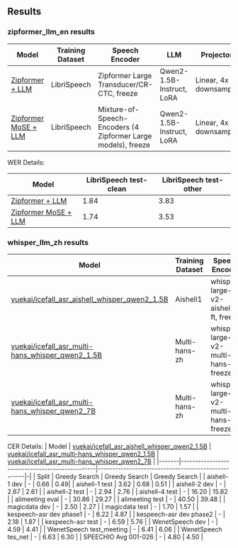 ## Results

### zipformer_llm_en results

|Model|         Training Dataset  | Speech Encoder | LLM |  Projector |
|-| -------------------------| ----------------|------|---------------|
|[Zipformer + LLM](https://huggingface.co/zhu-han/icefall_asr_librispeech_zipformer_qwen2_1.5B)  | LibriSpeech  | Zipformer Large Transducer/CR-CTC, freeze| Qwen2-1.5B-Instruct, LoRA | Linear, 4x downsample|
|[Zipformer MoSE + LLM](https://huggingface.co/zhu-han/icefall_asr_librispeech_zipformer_mose_qwen2_1.5B)  | LibriSpeech  | Mixture-of-Speech-Encoders (4 Zipformer Large models), freeze| Qwen2-1.5B-Instruct, LoRA | Linear, 4x downsample|


WER Details:

| Model | LibriSpeech test-clean | LibriSpeech test-other | 
|-------|---------------------|-----------|
|[Zipformer + LLM](https://huggingface.co/zhu-han/icefall_asr_librispeech_zipformer_qwen2_1.5B) | 1.84 | 3.83 |
|[Zipformer MoSE + LLM](https://huggingface.co/zhu-han/icefall_asr_librispeech_zipformer_mose_qwen2_1.5B) | 1.74 | 3.53 |


### whisper_llm_zh results

|Model|         Training Dataset  | Speech Encoder | LLM |  Projector |
|-| -------------------------| ----------------|------|---------------|
|[yuekai/icefall_asr_aishell_whisper_qwen2_1.5B](https://huggingface.co/yuekai/icefall_asr_aishell_whisper_qwen2_1.5B)  | Aishell1                | whisper-large-v2-aishell1-ft, freeze| Qwen2-1.5B-Instruct, LoRA | Linear, 8x downsample|
| [yuekai/icefall_asr_multi-hans_whisper_qwen2_1.5B](https://huggingface.co/yuekai/icefall_asr_multi-hans_whisper_qwen2_1.5B)  |Multi-hans-zh                | whisper-large-v2-multi-hans-ft, freeze| Qwen2-1.5B-Instruct, LoRA | Linear, 8x downsample||
| [yuekai/icefall_asr_multi-hans_whisper_qwen2_7B](https://huggingface.co/yuekai/icefall_asr_multi-hans_whisper_qwen2_7B)  |Multi-hans-zh                | whisper-large-v2-multi-hans-ft, freeze| Qwen2-7B-Instruct, LoRA | Linear, 8x downsample||

CER Details:
| Model | [yuekai/icefall_asr_aishell_whisper_qwen2_1.5B](https://huggingface.co/yuekai/icefall_asr_aishell_whisper_qwen2_1.5B) | [yuekai/icefall_asr_multi-hans_whisper_qwen2_1.5B](https://huggingface.co/yuekai/icefall_asr_multi-hans_whisper_qwen2_1.5B) | [yuekai/icefall_asr_multi-hans_whisper_qwen2_7B](https://huggingface.co/yuekai/icefall_asr_multi-hans_whisper_qwen2_7B) |
|-------|------------------------------------------------|----------------------------------------------------|-|
| Split | Greedy Search | Greedy Search | Greedy Search |
| aishell-1 dev | - | 0.66 | 0.49|
| aishell-1 test | 3.62 | 0.68 | 0.51 |
| aishell-2 dev | - | 2.67 | 2.61 |
| aishell-2 test | - | 2.94 | 2.76 |
| aishell-4 test | - | 16.20 | 15.82 |
| alimeeting eval | - | 30.86 | 29.27 |
| alimeeting test | - | 40.50 | 39.48 |
| magicdata dev | - | 2.50 | 2.27 |
| magicdata test | - | 1.70 | 1.57 |
| kespeech-asr dev phase1 | - | 6.22 | 4.87 |
| kespeech-asr dev phase2 | - | 2.18 | 1.87 |
| kespeech-asr test | - | 6.59 | 5.76 |
| WenetSpeech dev | - | 4.59 | 4.41 |
| WenetSpeech test_meeting | - | 6.41 | 6.06 |
| WenetSpeech tes_net | - | 6.63 | 6.30 |
| SPEECHIO Avg 001-026 | - | 4.80 | 4.50 |